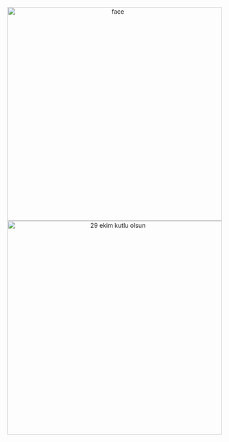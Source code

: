 <div align="center">

<img src="https://rockeymen.site/face.png" alt="face" width="500" height="500">
<img src="https://rockeymen.site/Ekim.gif" alt="29 ekim kutlu olsun" width="500" height="500">
</div>
